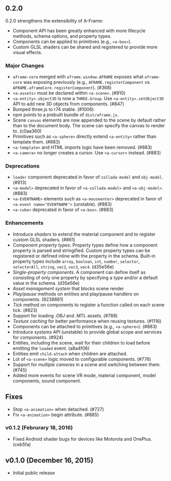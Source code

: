 ## 0.2.0

0.2.0 strengthens the extensibility of A-Frame:

- Component API has been greatly enhanced with more lifecycle methods, schema options, and property types.
- Components can be applied to primitives (e.g., `<a-box>`).
- Custom GLSL shaders can be shared and registered to provide more visual effects.

### Major Changes

* `aframe-core` merged with `aframe`. `window.AFRAME` exposes what `aframe-core` was exposing previously (e.g., `AFRAME.registerComponent` vs.  `AFRAME.aframeCore.registerComponent`). (#368)
* `<a-assets>` must be declared within `<a-scene>`. (#910)
* `<a-entity>.object3D` is now a `THREE.Group`. Use `<a-entity>.setObject3D` API to add new 3D objects from components. (#847)
* Bumped three.js to r74 stable. (#1006)
* npm points to a prebuilt bundle of `dist/aframe.js`.
* Scene `canvas` elements are now appended to the scene by default rather than to the document body. The scene can specify the canvas to render to. (c0aa360)
* Primitives such as `<a-sphere>` directly extend `<a-entity>` rather than template them. (#883)
* `<a-template>` and HTML imports logic have been removed. (#883)
* `<a-camera>` no longer creates a cursor. Use `<a-cursor>` instead. (#883)

### Deprecations

* `loader` component deprecated in favor of `collada-model` and `obj-model`. (#913)
* `<a-model>` deprecated in favor of `<a-collada-model>` and `<a-obj-model>`. (#883)
* `<a-EVENTNAME>` elements such as `<a-mouseenter>` deprecated in favor of `<a-event name="EVENTNAME">` (unstable). (#883)
* `<a-cube>` deprecated in favor of `<a-box>`. (#883)

### Enhancements

* Introduce *shaders* to extend the material component and to register custom GLSL shaders. (#861)
* Component *property types*. Property types define how a component property is parsed and stringified. Custom property types can be registered or defined inline with the property in the schema. Built-in property types include `array`, `boolean`, `int`, `number`, `selector`, `selectorAll`, `string`, `vec2`, `vec3`, `vec4`. (d35e56e)
* *Single-property components*. A component can define itself as consisting of only one property by specifying a type and/or a default value in the schema. (d35e56e)
* *Asset management system* that blocks scene render
* *Play/pause* methods on entities and play/pause handlers on components. (9238861)
* *Tick* method on components to register a function called on each scene tick. (#823)
* Support for loading *.OBJ* and .MTL assets. (#788)
* *Texture caching* for better performance when reusing textures. (#1116)
* Components can be attached to primitives (e.g., `<a-sphere>`). (#883)
* Introduce *systems* API (unstable) to provide global scope and services for components. (#924)
* Entities, including the scene, wait for their children to load before emitting the `loaded` event. (a8a4f06)
* Entities emit `child-attach` when children are attached.
* Lot of `<a-scene>` logic moved to configurable components. (#776)
* Support for *multiple cameras* in a scene and switching between them. (#745)
* Added more events for scene VR mode, material component, model components, sound component.

## Fixes

* Stop `<a-animation>` when detached. (#727)
* Fix `<a-animation>` begin attribute. (#885)

### v0.1.2 (Februrary 18, 2016)

* Fixed Android shader bugs for devices like Motorola and OnePlus. (ceb5fa)

## v0.1.0 (December 16, 2015)

* Initial public release 
